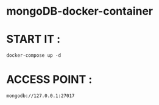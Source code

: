 # mongoDB-docker-container

# START IT :

` docker-compose up -d `


# ACCESS POINT :

` mongodb://127.0.0.1:27017 `
